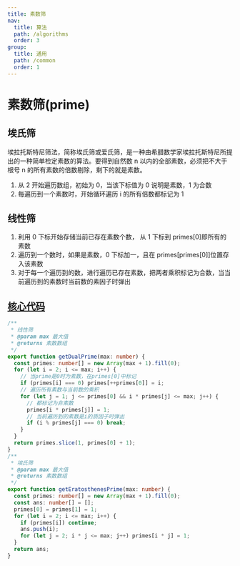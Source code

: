 ```yaml
---
title: 素数筛
nav:
  title: 算法
  path: /algorithms
  order: 3
group:
  title: 通用
  path: /common
  order: 1
---
```


# 素数筛(prime)

## 埃氏筛

埃拉托斯特尼筛法，简称埃氏筛或爱氏筛，是一种由希腊数学家埃拉托斯特尼所提出的一种简单检定素数的算法。要得到自然数 n 以内的全部素数，必须把不大于根号 n 的所有素数的倍数剔除，剩下的就是素数。

1. 从 2 开始遍历数组，初始为 0，当该下标值为 0 说明是素数，1 为合数
1. 每遍历到一个素数时，开始循环遍历 i 的所有倍数都标记为 1

## 线性筛

1. 利用 0 下标开始存储当前已存在素数个数， 从 1 下标到 primes[0]即所有的素数
1. 遍历到一个数时，如果是素数，0 下标加一，且在 primes[primes[0]]位置存入该素数
1. 对于每一个遍历到的数，进行遍历已存在素数，把两者乘积标记为合数，当当前遍历到的素数时当前数的素因子时弹出

## [核心代码](https://gitee.com/bestlyg/bestlyg/tree/master/packages/algorithms/src/common/primes.ts)

```ts
/**
 * 线性筛
 * @param max 最大值
 * @returns 素数数组
 */
export function getDualPrime(max: number) {
  const primes: number[] = new Array(max + 1).fill(0);
  for (let i = 2; i <= max; i++) {
    // 当prime是0时为素数，在primes[0]中标记
    if (primes[i] === 0) primes[++primes[0]] = i;
    // 遍历所有素数与当前数的乘积
    for (let j = 1; j <= primes[0] && i * primes[j] <= max; j++) {
      // 都标记为非素数
      primes[i * primes[j]] = 1;
      // 当前遍历到的素数是i的质因子时弹出
      if (i % primes[j] === 0) break;
    }
  }
  return primes.slice(1, primes[0] + 1);
}
/**
 * 埃氏筛
 * @param max 最大值
 * @returns 素数数组
 */
export function getEratosthenesPrime(max: number) {
  const primes: number[] = new Array(max + 1).fill(0);
  const ans: number[] = [];
  primes[0] = primes[1] = 1;
  for (let i = 2; i <= max; i++) {
    if (primes[i]) continue;
    ans.push(i);
    for (let j = 2; i * j <= max; j++) primes[i * j] = 1;
  }
  return ans;
}
```
